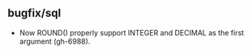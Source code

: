 ## bugfix/sql

* Now ROUND() properly support INTEGER and DECIMAL as the first
  argument (gh-6988).
